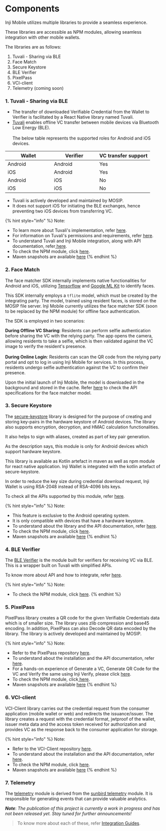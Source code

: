 # Components

Inji Mobile utilizes multiple libraries to provide a seamless experience.

These libraries are accessible as NPM modules, allowing seamless integration with other mobile wallets.

The libraries are as follows:

1. Tuvali - Sharing via BLE
2. Face Match
3. Secure Keystore
4. BLE Verifier
5. PixelPass
6. VCI-client
7. Telemetry (coming soon)

### **1. Tuvali - Sharing via BLE**

* The transfer of downloaded Verifiable Credential from the Wallet to Verifier is facilitated by a React Native library named Tuvali.
* [Tuvali](https://github.com/mosip/tuvali) enables offline VC transfer between mobile devices via Bluetooth Low Energy (BLE).\
  \
  The below table represents the supported roles for Android and iOS devices.

<table><thead><tr><th width="134">Wallet</th><th width="131">Verifier</th><th>VC transfer support</th></tr></thead><tbody><tr><td>Android</td><td>Android</td><td>Yes</td></tr><tr><td>iOS</td><td>Android</td><td>Yes</td></tr><tr><td>Android</td><td>iOS</td><td>No</td></tr><tr><td>iOS</td><td>iOS</td><td>No</td></tr></tbody></table>

* Tuvali is actively developed and maintained by MOSIP.
* It does not support iOS for initiating the BLE exchanges, hence preventing two iOS devices from transferring VC.

{% hint style="info" %}
Note:

* To learn more about Tuvali's implementation, refer [here](https://docs.mosip.io/inji/integration-guide/tuvali).
* For information on Tuvali's permissions and requirements, refer [here](https://docs.mosip.io/inji/integration-guide/tuvali/tuvali-requirements).
* To understand Tuvali and Inji Mobile integration, along with API documentation, refer[ here](https://docs.mosip.io/inji/integration-guide/tuvali/tuvali-inji).
* To check the NPM module, click [here](https://www.npmjs.com/package/@mosip/tuvali).
* Maven snapshots are available [here](https://oss.sonatype.org/content/repositories/snapshots/io/mosip/tuvali/)
{% endhint %}

### **2. Face Match**

The face matcher SDK internally implements native functionalities for Android and iOS, utilizing [Tensorflow](https://www.tensorflow.org/) and [Google ML Kit](https://developers.google.com/ml-kit) to identify faces.

This SDK internally employs a `tflite` model, which must be created by the integrating party. The model, trained using resident faces, is stored on the MOSIP file server. Inji Mobile currently utilizes the face matcher SDK (soon to be replaced by the NPM module) for offline face authentication.

The SDK is employed in two scenarios:

**During Offline VC Sharing**: Residents can perform selfie authentication before sharing the VC with the relying party. The app opens the camera, allowing residents to take a selfie, which is then validated against the VC image to verify the resident's presence.\
\
**During Online Login**: Residents can scan the QR code from the relying party portal and opt to log in using Inji Mobile for services. In this process, residents undergo selfie authentication against the VC to confirm their presence.

Upon the initial launch of Inji Mobile, the model is downloaded in the background and stored in the cache. Refer [here](integration-guide/face-match.md) to check the API specifications for the face matcher model.

### **3. Secure Keystore**

The [secure-keystore](https://github.com/mosip/secure-keystore) library is designed for the purpose of creating and storing key-pairs in the hardware keystore of Android devices. The library also supports encryption, decryption, and HMAC calculation functionalities.

It also helps to sign with aliases, created as part of key pair generation.

As the description says, this module is only for Android devices which support hardware keystore.

This library is available as Kotlin artefact in maven as well as npm module for react native application. Inji Wallet is integrated with the kotlin artefact of secure-keystore.

In order to reduce the key size during credential download request, Inji Wallet is using RSA-2048 instead of RSA-4096 bits keys.

To check all the APIs supported by this module, refer [here](https://github.com/mosip/secure-keystore/blob/develop/src/interface.ts).

{% hint style="info" %}
Note:

* This feature is exclusive to the Android operating system.
* It is only compatible with devices that have a hardware keystore.
* To understand about the library and the API documentation, refer [here](integration-guide/secure-keystore.md).
* To check the NPM module, click [here](https://www.npmjs.com/package/@mosip/secure-keystore).
* Maven snapshots are available [here](https://oss.sonatype.org/content/repositories/snapshots/io/mosip/secure-keystore/)
{% endhint %}

### **4. BLE Verifier**

The [BLE Verifier](https://github.com/mosip/ble-verifier-sdk/tree/develop) is the module built for verifiers for receiving VC via BLE. This is a wrapper built on Tuvali with simplified APIs.

To know more about API and how to integrate, refer [here](integration-guide/ble-verifier.md).

{% hint style="info" %}
Note:

* To check the NPM module, click [here](https://www.npmjs.com/package/@mosip/ble-verifier-sdk).
{% endhint %}

### 5. PixelPass

PixelPass library creates a QR code for the given Verifiable Credentials data which is of smaller size. The library uses zlib compression and base45 encoding. In addition, PixelPass can also Decode QR data encoded by the library. The library is actively developed and maintained by MOSIP.

{% hint style="info" %}
Note:

* Refer to the PixelPass repository [here](https://github.com/mosip/pixelpass/tree/develop/js#readme).
* To understand about the installation and the API documentation, refer [here](integration-guide/pixelpass.md).
* For a hands-on experience of Generate a VC, Generate QR Code for the VC and Verify the same using Inji Verify, please click [here](https://docs.mosip.io/inji/inji-verify/build-and-deploy/creating-verifiable-credentials-and-generating-qr-codes).
* To check the NPM module, click[ here](https://www.npmjs.com/package/@mosip/pixelpass).
* Maven snapshots are available [here](https://oss.sonatype.org/content/repositories/snapshots/io/mosip/pixelpass/)
{% endhint %}

### **6. VCI-client**

VCI-Client library carries out the credential request from the consumer application (mobile wallet or web) and redirects the issuance/issuer. The library creates a request with the credential format, jwtproof of the wallet, issuer meta data and the access token received for authorization and provides VC as the response back to the consumer application for storage.

{% hint style="info" %}
Note:

* Refer to the VCI-Client repository [here](https://github.com/mosip/inji-vci-client/blob/develop/README.md).
* To understand about the installation and the API documentation, refer [here](https://docs.mosip.io/inji/inji-mobile-wallet/integration-guide/vci-client).
* To check the NPM module, click [here](https://www.npmjs.com/package/@mosip/inji-vci-client).
* Maven snapshots are available [here](https://oss.sonatype.org/content/repositories/snapshots/io/mosip/inji-vci-client/)
{% endhint %}

### **7. Telemetry**

The [telemetry](https://github.com/mosip/sunbird-telemetry-sdk) module is derived from the [sunbird telemetry](https://github.com/project-sunbird/sunbird-telemetry-sdk) module. It is responsible for generating events that can provide valuable analytics.

_**Note**_: _The publication of this project is currently a work in progress and has not been released yet. Stay tuned for further announcements!_

> To know more about each of these, refer [Integration Guides](https://docs.mosip.io/inji/integration-guide).
